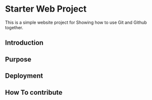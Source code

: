# Starter Web Project

This is a simple website project for
Showing how to use Git and Github together.

## Introduction

## Purpose

## Deployment

## How To contribute



